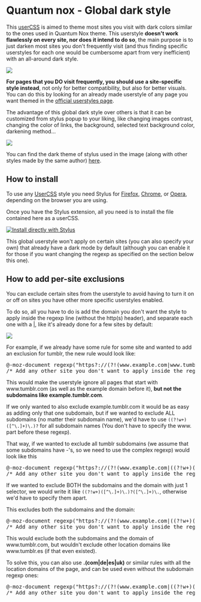 <h1>Quantum nox - Global dark style</h1>
<p>This <a href="https://github.com/openstyles/stylus/wiki/UserCSS">userCSS</a> is aimed to theme most sites you visit with dark colors similar to the ones used in Quantum Nox theme. This userstyle <b>doesn't work flawlessly on every site, nor does it intend to do so</b>, the main purpose is to just darken most sites you don't frequently visit (and thus finding specific userstyles for each one would be cumbersome apart from very inefficient) with an all-around dark style.</p>

<img src="https://i.imgur.com/o94dio6.png">

<p><b>For pages that you DO visit frequently, you should use a site-specific style instead</b>, not only for better compatibility, but also for better visuals. You can do this by looking for an already made userstyle of any page you want themed in the <a href="https://userstyles.org/">official userstyles page</a>.</p>

<p>The advantage of this global dark style over others is that it can be customized from stylus popup to your liking, like changing images contrast, changing the color of links, the background, selected text background color, darkening method...</p>

<img src="https://i.imgur.com/NOuJvbA.png">

<p>You can find the dark theme of stylus used in the image (along with other styles made by the same author) <a href="https://gitlab.com/RaitaroH/Stylus-DeepDark">here</a>.</p>

<h2>How to install</h2>
<p>To use any <a href="https://github.com/openstyles/stylus/wiki/UserCSS">UserCSS</a> style you need Stylus for <a href="https://addons.mozilla.org/en-US/firefox/addon/styl-us/">Firefox</a>, <a href="https://chrome.google.com/webstore/detail/stylus/clngdbkpkpeebahjckkjfobafhncgmne">Chrome</a>, or <a href="https://addons.opera.com/en-gb/extensions/details/stylus/">Opera</a>, depending on the browser you are using.</p>

<p>Once you have the Stylus extension, all you need is to install the file contained here as a userCSS.</p>

[![Install directly with Stylus](https://img.shields.io/badge/Install%20directly%20with-Stylus-00adad.svg)](https://raw.githubusercontent.com/Izheil/Quantum-Nox-Firefox-Dark-Full-Theme/master/Global%20dark%20userstyle/Quantum%20Nox%20-%20Global%20dark%20style.user.css)

<p>This global userstyle won't apply on certain sites (you can also specify your own) that already have a dark mode by default (although you can enable it for those if you want changing the regexp as specified on the section below this one).</p>

<h2>How to add per-site exclusions</h2>
<p>You can exclude certain sites from the userstyle to avoid having to turn it on or off on sites you have other more specific userstyles enabled.</p>

<p>To do so, all you have to do is add the domain you don't want the style to apply inside the regexp line (without the http(s) header), and separate each one with a |, like it's already done for a few sites by default:</p>

<img src="https://i.imgur.com/eaeJP0D.png">

<p>For example, if we already have some rule for some site and wanted to add an exclusion for tumblr, the new rule would look like:</p>

<pre>
@-moz-document regexp("https?://(?!(www.example.com|www.tumblr.com)).*") {
/* Add any other site you don't want to apply inside the regexp encased between |'s ^ */
</pre> 

<p>This would make the userstyle ignore all pages that start with www.tumblr.com (as well as the example domain before it), <b>but not the subdomains like example.tumblr.com</b>.</p>
<p>If we only wanted to also exclude example.tumblr.com it would be as easy as adding only that one subdomain, but if we wanted to exclude ALL subdomains (no matter their subdomain name), we'd have to use <code>((?!w+)([^\.]+)\.)?</code> for all subdomain names (You don't have to specify the www. part before these regexp).</p>

<p>That way, if we wanted to exclude all tumblr subdomains (we assume that some subdomains have -'s, so we need to use the complex regexp) would look like this</p>

<pre>
@-moz-document regexp("https?://(?!(www.example.com|((?!w+)([^\.]+)\.)?tumblr.com)).*") {
/* Add any other site you don't want to apply inside the regexp encased between |'s ^ */
</pre>

<p>If we wanted to exclude BOTH the subdomains and the domain with just 1 selector, we would write it like <code>((?!w+)([^\.]+)\.)?([^\.]+)\.</code>, otherwise we'd have to specify them apart.</p>

<p>This excludes both the subdomains and the domain:</p>

<pre>
@-moz-document regexp("https?://(?!(www.example.com|((?!w+)([^\.]+)\.)?([^\.]+)\.tumblr.com)).*") {
/* Add any other site you don't want to apply inside the regexp encased between |'s ^ */
</pre>

<p>This would exclude both the subdomains and the domain of www.tumblr.com, but wouldn't exclude other location domains like www.tumblr.es (if that even existed).</p>
<p>To solve this, you can also use <b>.(com|de|es|uk)</b> or similar rules with all the location domains of the page, and can be used even without the subdomain regexp ones:</p>

<pre>
@-moz-document regexp("https?://(?!(www.example.com|((?!w+)([^\.]+)\.)?([^\.]+)\.tumblr.(com|de|es|uk))).*") {
/* Add any other site you don't want to apply inside the regexp encased between |'s ^ */
</pre>